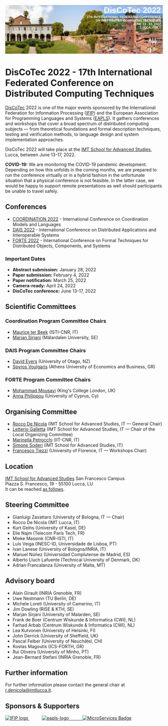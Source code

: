 [![](discotec2022-banner.jpeg)](https://www.discotec.org/2022/)

# DisCoTec 2022 - 17th International Federated Conference on Distributed Computing Techniques

[DisCoTec](https://www.discotec.org) 2022 is one of the major events sponsored by the International Federation for Information Processing ([IFIP](http://www.ifip.org)) and the European Association for Programming Languages and Systems ([EAPLS](https://eapls.org)). It gathers conferences and workshops that cover a broad spectrum of distributed computing subjects — from theoretical foundations and formal description techniques, testing and verification methods, to language design and system implementation approaches.



DisCoTec 2022 will take place at the [IMT School for Advanced Studies](http://www.imtlucca.it/en), Lucca, between June 13-17, 2022.  

**COVID-19:** We are monitoring the COVID-19 pandemic development. Depending on how this unfolds in the coming months, we are prepared to run the conference virtually or in a hybrid fashion in the unfortunate situation that a physical conference is not feasible. In the latter case, we would be happy to support remote presentations as well should participants be unable to travel safely.

<!--
Due to the current COVID-19 developments, the conference is still hosted by the [University of Malta](http://www.um.edu.mt) but it will be held **online**.  Instead of physical meeting/presentations, the authors of accepted papers have recorded their talks to discuss them with the conference participants online.-->

 
<!--
## Programme

Go to the [programme page](https://www.discotec.org/2021/programme). *All times are listed for* **CET+1** *(Central European **Summer** Time)* 

## Discussions

Go to the [DisCoTec2021 Slack workspace](https://join.slack.com/t/discotec2021/shared_invite/zt-qd3ed8l2-BC1WA_re3N~e6AjNbFNIzQ)


## Instructions for Attendees and Presenters

* Attendee instructions may be found [here](https://www.discotec.org/2021/attendees). 
<!-- *Registered participants should have all received an email with the webinar invitations by now. In the eventuality that your email was lost or blocked, you can still register for the webinars from the links provided on the [programme page](https://www.discotec.org/2021/programme) on the day of the respective webinar.* -->
<!--
* Presenter instructions may be found [here](https://www.discotec.org/2021/presenters#instructions-for-invited,-conference,-tutorial-and-workshop-speakers).
* Session Chair instructions may be found [here](https://www.discotec.org/2021/presenters#instructions-for-session-chairs).
<!-- * Any technical difficulties may be posted on the dedicated [Slack workspace](https://join.slack.com/t/discotec2021/shared_invite/zt-qd3ed8l2-BC1WA_re3N~e6AjNbFNIzQ).  -->
<!--
* Any technical difficulties may be posted on the dedicated [Slack workspace](https://join.slack.com/t/discotec2021/shared_invite/zt-qd3ed8l2-BC1WA_re3N~e6AjNbFNIzQ). Further instructions may be found [here](https://www.discotec.org/2021/slack).
* Follow us on [@DisCoTecConf](https://twitter.com/DisCoTecConf) to keep up to date.

-->


## Conferences
* [COORDINATION 2022](https://www.discotec.org/2022/coordination) - International Conference on Coordination Models and Languages
* [DAIS 2022](https://www.discotec.org/2022/dais) - International Conference on Distributed Applications and Interoperable Systems
* [FORTE 2022](https://www.discotec.org/2022/forte) - International Conference on Formal Techniques for Distributed Objects, Components, and Systems



### Important Dates
* **Abstract submission:** January 28, 2022
* **Paper submission:** February 4, 2022
* **Paper notification:** March 25, 2022
* **Camera-ready:** April 24, 2022
* **DisCoTec conference:** June 13-17, 2022


<!--
## Satellite Events

### Tutorials

* [DisCoTec Tools](https://www.discotec.org/2021/tutorials) - Tutorial Sessions 

### Workshops

* [ICE 2021](https://www.discotec.org/2021/ice) - Workshop on Interaction and Concurrency Experience
* [FOCODILE 2021](https://www.discotec.org/2021/focodile) - Workshop on the Foundations of Consensus and Distributed Ledgers
* [REMV 2021](https://www.discotec.org/2021/remv) - Workshop on Robotics, Electronics and Machine Vision
-->







<!-- ### Important Dates -->
<!-- * January 27, 2021 - Workshop proposal submission deadline
* February 1, 2021 - Notification of accepted workshop proposals
* Mid April, 2021 - Workshop paper submission deadline
* Mid May, 2021 - Notification of accepted workshop papers -->

<!-- 
* [DisCoTec Tools](https://www.discotec.org/2020/tutorials) - Tutorial Sessions 
* [ICE 2020](https://www.discotec.org/2020/ice) - Workshop on Interaction and Concurrency Experience
* [FOCODILE 2020](https://www.discotec.org/2020/focodile) - Workshop on the Foundations of Consensus and Distributed Ledgers
-->
<!--
## Keynote Speakers

* [Gilles Fedak](invited#gilles-fedak), iExec, FR
* [Mira Mezini](invited#mira-mezini), Technical University of Darmstadt, DE
* [Alexandra Silva](invited#alexandra-silva), University College London, UK 
-->


<!-- 
## IFIP Best Paper Award

- *A true concurrent model of smart contracts executions* <br/> by Massimo Bartoletti, Letterio Galletta and Maurizio Murgia <br/> 
 [Paper](https://link.springer.com/chapter/10.1007/978-3-030-50029-0_16), [presentation](https://www.youtube.com/watch?v=vgoDvMa69cU&feature=youtu.be) and [award](DisCoTec-bpa-certificate.pdf)


## Proceedings
The proceedings of the conference are published in [LNCS-IFIP](https://www.springer.com/series/8345) volumes. These shall be open access from the [IFIP digital library](https://hal.inria.fr/IFIP/page/conferences) after a 3-year embargo.

* COORDINATION: [LNCS12717](https://link.springer.com/book/10.1007/978-3-030-78142-2)
* DAIS: [LNCS12718](https://link.springer.com/book/10.1007/978-3-030-78198-9)
* FORTE: [LNCS12719](https://link.springer.com/book/10.1007/978-3-030-78089-0)



## Special issues
The individual conferences will organise special issues of extended and selected papers in reputable journal such as [Logical Methods in Computer Science](https://lmcs.episciences.org) and [Journal of Parallel and Distributed Computing](https://www.journals.elsevier.com/journal-of-parallel-and-distributed-computing).
-->




## Scientific Committees 

### Coordination Program Committee Chairs
* [Maurice ter Beek][MauriceWeb] (ISTI-CNR, IT)
* [Marjan Sirjani][MarjanWeb] (Mälardalen University, SE)


### DAIS Program Committee Chairs 
* [David Eyers][DavidWeb] (University of Otago, NZ)
* [Spyros Voulgaris][SpyrosWeb] (Athens University of Economics and Business, GR)

### FORTE Program Committee Chairs
* [Mohammad Mousavi][MohammadWeb] (King's College London, UK)
* [Anna Philippou][AnnaWeb] (University of Cyprus, Cy)



## Organising Committee
* [Rocco De Nicola][RoccoWeb] (IMT School for Advanced Studies, IT — General Chair)
* [Letterio Galletta][LilloWeb] (IMT School for Advanced Studies, IT — Chair of the Local Organizing Committee)
* [Marinella Petrocchi][MarinellaWeb] (IIT-CNR, IT)
* [Simone Soderi][SimoneWeb] (IMT School for Advanced Studies, IT)
* [Francesco Tiezzi][FrancescoWeb] (University of Florence, IT — Workshops Chair)

<!-- * [Duncan Attard][DuncanWeb] (University of Malta, MT — Workshops Chair)
* [Christian Bartolo Burlo][ChristianWeb] (Gran Sasso Science Institute, IT — Workshops Chair)
* Lucienne Bugeja (University of Malta, MT — Logistics) -->

[RoccoWeb]: https://sysma.imtlucca.it/pages/rocco-denicola/
[LilloWeb]: https://sysma.imtlucca.it/pages/letterio-galletta/
[MarinellaWeb]: https://marinellapetrocchi.wixsite.com/mysite
[SimoneWeb]: https://sysma.imtlucca.it/pages/simone-soderi/
[MarjanWeb]: http://www.ru.is/faculty/marjan/
[MauriceWeb]: https://fmt.isti.cnr.it/~mtbeek/
[MohammadWeb]: https://www.nms.kcl.ac.uk/mohammad.mousavi/
[AnnaWeb]: https://www.cs.ucy.ac.cy/~annap/
[DavidWeb]: https://www.otago.ac.nz/computer-science/people/David_Eyers.html
[SpyrosWeb]: https://acropolis.aueb.gr/~spyros/www/
[FrancescoWeb]: https://tiezzi.unicam.it/

[DuncanWeb]: https://github.com/duncanatt
[JasmineWeb]: https://github.com/jasmine97xuereb
[ChristianWeb]: https://github.com/chrisbartoloburlo
[FerruccioWeb]: http://www.di.unito.it/~damiani/
[MiguelWeb]: https://www.gsd.inesc-id.pt/~mm/
[FabiolaWeb]: http://buscatextual.cnpq.br/buscatextual/visualizacv.do?id=K4723012U6
[KirstinWeb]: https://www.informatik.tu-darmstadt.de/fb20/organisation_fb20/professuren_und_gruppenleitungen/fb20professuren_und_gruppenleitungen_detailseite_84096.de.jsp
[TimWeb]: https://www.win.tue.nl/~timw/index.php

## Location
[IMT School for Advanced Studies](http://www.imtlucca.it/en) San Francesco Campus  
Piazza S. Francesco, 19 - 55100 Lucca, LU  
It can be reached [as follows](http://www.imtlucca.it/en/campus-and-services/how-to-reach-us). 

## Steering Committee
* Gianluigi Zavattaro (University of Bologna, IT — Chair)
* Rocco De Nicola (IMT Lucca, IT)
* Kurt Geihs (University of Kasel, DE)
* Elie Najm (Telecom Paris Tech, FR)
* Mieke Massink (CNR-ISTI, IT)
* Luís Veiga (INESC-ID, Universidade de Lisboa, PT)
* Ivan Lanese (University of Bologna/INRIA, IT)
* Manuel Núñez (Universidad Complutense de Madrid, ES)
* Alberto Lluch Lafuente (Technical University of Denmark, DK)
* Adrian Francalanza (University of Malta, MT)



## Advisory board
* Alain Girault (INRIA Grenoble, FR)
* Uwe Nestmann (TU Berlin, DE)
* Michele Loreti (University of Camerino, IT)
* Jim Dowling (RISE & KTH, SE)
* Marjan Sirjani (University of Malarden, SE)
* Frank de Boer (Centrum Wiskunde & Informatica (CWI), NL)
* Farhad Arbab (Centrum Wiskunde & Informatica (CWI), NL)
* Lea Kutvonen (University of Helsinki, FI)
* John Derrick (University of Sheffield, UK)
* Pascal Felber (University of Neuchâtel, CH) 
* Kostas Magoutis (ICS-FORTH, GR)
* Rui Oliveira (University of Minho, PT)
* Jean-Bernard Stefani (INRIA Grenoble, FR)

<!--
## Registration
 Go to the [registration page](https://www.um.edu.mt/events/discotec2021/registration). -->



## Further information
<!-- Follow us on [@DisCoTecConf](https://twitter.com/DisCoTecConf) to keep up to date. -->

For further information please contact the general chair at <r.denicola@imtlucca.it>.

## Sponsors & Supporters

<a href="https://www.ifip.org">
  <img alt="IFIP logo" src="https://encrypted-tbn0.gstatic.com/images?q=tbn:ANd9GcS-EpsUS6bK4HbtbQ12Do2lkYu998ZGaXNCTWG4bxbd11vWDMDi" width="350px">
</a>
&nbsp;   &nbsp;   &nbsp;   &nbsp;   &nbsp;
<a href="https://eapls.org">
<img alt="eapls-logo" src="https://www.discotec.org/2021/EAPLS_logo.jpg" width="350px">
&nbsp;   &nbsp;   &nbsp;   &nbsp;   &nbsp;
<a href="https://microservices.community/e/discotec2020/">
  <img alt="MicroServices Badge" src="https://www.microservices.community/assets/images/badges/1-black.png" width="150px">
</a>
